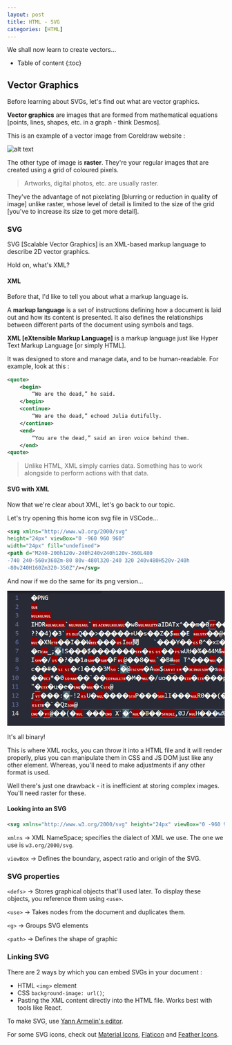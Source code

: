 ```yaml
---
layout: post
title: HTML - SVG
categories: [HTML]
---
```


We shall now learn to create vectors...

* Table of content
{:toc}

## Vector Graphics

Before learning about SVGs, let's find out what are vector graphics.

**Vector graphics** are images that are formed from mathematical equations [points, lines, shapes, etc. in a graph - think Desmos].

This is an example of a vector image from Coreldraw website :

![alt text](img-01.avif)

The other type of image is **raster**. They're your regular images that are created using a grid of coloured pixels.

> Artworks, digital photos, etc. are usually raster.

They've the advantage of not pixelating [blurring or reduction in quality of image] unlike raster, whose level of detail is limited to the size of the grid [you've to increase its size to get more detail].

### SVG

SVG [Scalable Vector Graphics] is an XML-based markup language to describe 2D vector graphics.

Hold on, what's XML?

#### XML

Before that, I'd like to tell you about what a markup language is.

A **markup language** is a set of instructions defining how a document is laid out and how its content is presented. It also defines the relationships between different parts of the document using symbols and tags.

**XML [eXtensible Markup Language]** is a markup language just like Hyper Text Markup Language [or simply HTML].

It was designed to store and manage data, and to be human-readable. For example, look at this :

```xml
<quote>
    <begin>
        “We are the dead,” he said.
    </begin>
    <continue>
        “We are the dead,” echoed Julia dutifully.
    </continue>
    <end>
        “You are the dead,” said an iron voice behind them.
    </end>
<quote>
```

> Unlike HTML, XML simply carries data. Something has to work alongside to perform actions with that data.

#### SVG with XML

Now that we're clear about XML, let's go back to our topic.

Let's try opening this home icon svg file in VSCode...

```xml
<svg xmlns="http://www.w3.org/2000/svg"
height="24px" viewBox="0 -960 960 960"
width="24px" fill="undefined">
<path d="M240-200h120v-240h240v240h120v-360L480
-740 240-560v360Zm-80 80v-480l320-240 320 240v480H520v-240h
-80v240H160Zm320-350Z"/></svg>
```

And now if we do the same for its png version...

![alt text](image-4.png)

It's all binary!

This is where XML rocks, you can throw it into a HTML file and it will render properly, plus you can manipulate them in CSS and JS DOM just like any other element. Whereas, you'll need to make adjustments if any other format is used.

Well there's just one drawback - it is inefficient at storing complex images. You'll need raster for these.

#### Looking into an SVG

```xml
<svg xmlns="http://www.w3.org/2000/svg" height="24px" viewBox="0 -960 960 960" width="24px" fill="undefined"><path d="M240-200h120v-240h240v240h120v-360L480-740 240-560v360Zm-80 80v-480l320-240 320 240v480H520v-240h-80v240H160Zm320-350Z"/></svg>
```

`xmlns` -> XML NameSpace; specifies the dialect of XML we use. The one we use is `w3.org/2000/svg`.

`viewBox` -> Defines the boundary, aspect ratio and origin of the SVG.

### SVG properties

`<defs>` -> Stores graphical objects that'll used later. To display these objects, you reference them using `<use>`.

`<use>` -> Takes nodes from the document and duplicates them.

`<g>` -> Groups SVG elements

`<path>` -> Defines the shape of graphic

### Linking SVG

There are 2 ways by which you can embed SVGs in your document :

- HTML `<img>` element
- CSS `background-image: url()`;
- Pasting the XML content directly into the HTML file. Works best with tools like React.

To make SVG, use [Yann Armelin's editor](https://yqnn.github.io/svg-path-editor/).

For some SVG icons, check out [Material Icons](https://fonts.google.com/icons), [Flaticon](https://www.flaticon.com/) and [Feather Icons](https://feathericons.com/).
